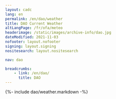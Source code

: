 ```yaml
---
layout: cadc
lang: en
permalink: /en/dao/weather
title: DAO Current Weather
altLangPage: /fr/ofa/meteo
headerimage: /static/images/archive-info/dao.jpg
dateModified: 2021-11-03
nofooter: layout.nofooter
signing: layout.signing
nositesearch: layout.nositesearch

nav: dao

breadcrumbs:
    - link: /en/dao/
      title: DAO
---
```


{%- include dao/weather.markdown -%}
